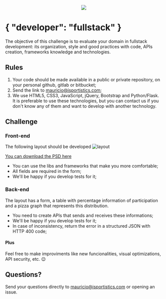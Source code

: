 <p align="center">
  <img src="https://isportistics.com//wp-content/uploads/2019/10/2.png">
</p>

# { "developer": "fullstack" }

The objective of this challenge is to evaluate your domain in fullstack development: its organization, style and good practices with code, APIs creation, frameworks knowledge and technologies.

## Rules

1. Your code should be made available in a public or private repository, on your personal github, gitlab or bitbucket;
2. Send the link to mauricio@isportistics.com;
3. We use HTML5, CSS3, JavaScript, jQuery, Bootstrap and Python/Flask. It is preferable to use these technologies, but you can contact us if you don't know any of them and want to develop with another technology.

## Challenge

### Front-end

The following layout should be developed
![layout](layout-onepage.png)

[You can download the PSD here](layout-onepage.psd)

- You can use the libs and frameworks that make you more comfortable;
- All fields are required in the form;
- We'll be happy if you develop tests for it;

### Back-end

The layout has a form, a table with percentage information of participation and a pizza graph that represents this distribution.

- You need to create APIs that sends and receives these informations;
- We'll be happy if you develop tests for it;
- In case of inconsistency, return the error in a structured JSON with HTTP 400 code;

#### Plus

Feel free to make improviments like new funcionalities, visual optimizations, API security, etc. 😉

## Questions?

Send your questions directly to mauricio@isportistics.com or opening an issue.
